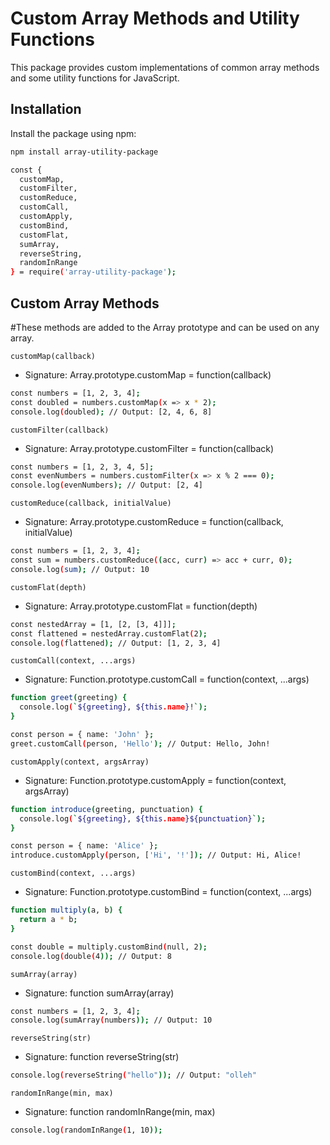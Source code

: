 # Custom Array Methods and Utility Functions

This package provides custom implementations of common array methods and some utility functions for JavaScript.

## Installation

Install the package using npm:

```bash
npm install array-utility-package

const {
  customMap,
  customFilter,
  customReduce,
  customCall,
  customApply,
  customBind,
  customFlat,
  sumArray,
  reverseString,
  randomInRange
} = require('array-utility-package');
```

## Custom Array Methods
#These methods are added to the Array prototype and can be used on any array.

 `customMap(callback)`
 - Signature: Array.prototype.customMap = function(callback)

```bash
const numbers = [1, 2, 3, 4];
const doubled = numbers.customMap(x => x * 2);
console.log(doubled); // Output: [2, 4, 6, 8]
```

 `customFilter(callback)`
 - Signature: Array.prototype.customFilter = function(callback)

```bash
const numbers = [1, 2, 3, 4, 5];
const evenNumbers = numbers.customFilter(x => x % 2 === 0);
console.log(evenNumbers); // Output: [2, 4]
```
`customReduce(callback, initialValue)`
 - Signature: Array.prototype.customReduce = function(callback, initialValue)

 ```bash
 const numbers = [1, 2, 3, 4];
const sum = numbers.customReduce((acc, curr) => acc + curr, 0);
console.log(sum); // Output: 10
```

`customFlat(depth)`
- Signature: Array.prototype.customFlat = function(depth)

```bash
const nestedArray = [1, [2, [3, 4]]];
const flattened = nestedArray.customFlat(2);
console.log(flattened); // Output: [1, 2, 3, 4]
```

`customCall(context, ...args)`
- Signature: Function.prototype.customCall = function(context, ...args)

```bash
function greet(greeting) {
  console.log(`${greeting}, ${this.name}!`);
}

const person = { name: 'John' };
greet.customCall(person, 'Hello'); // Output: Hello, John!
```

`customApply(context, argsArray)`
- Signature: Function.prototype.customApply = function(context, argsArray)

```bash
function introduce(greeting, punctuation) {
  console.log(`${greeting}, ${this.name}${punctuation}`);
}

const person = { name: 'Alice' };
introduce.customApply(person, ['Hi', '!']); // Output: Hi, Alice!
```

`customBind(context, ...args)`
- Signature: Function.prototype.customBind = function(context, ...args)

```bash
function multiply(a, b) {
  return a * b;
}

const double = multiply.customBind(null, 2);
console.log(double(4)); // Output: 8
```

`sumArray(array)`
- Signature: function sumArray(array)

```bash
const numbers = [1, 2, 3, 4];
console.log(sumArray(numbers)); // Output: 10
```

`reverseString(str)`
- Signature: function reverseString(str)

```bash
console.log(reverseString("hello")); // Output: "olleh"
```

`randomInRange(min, max)`
- Signature: function randomInRange(min, max)

```bash
console.log(randomInRange(1, 10));
```
